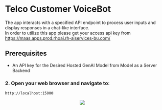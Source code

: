 # Telco Customer VoiceBot

The app interacts with a specified API endpoint to process user inputs and display responses in a chat-like interface. <br>
In order to utilize this app please get your access api key from https://maas.apps.prod.rhoai.rh-aiservices-bu.com/ 

## Prerequisites
- An API key for the Desired Hosted GenAI Model from Model as a Server Backend

### 2. Open your web browser and navigate to:

```bash
http://localhost:15000
```

<div align="center">
    <img src="https://github.com/tme-osx/TME-AIX/blob/main/crm/maas-vb3.png"/>
</div>
